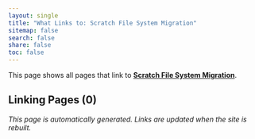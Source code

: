 ```yaml
---
layout: single
title: "What Links to: Scratch File System Migration"
sitemap: false
search: false
share: false
toc: false
---
```


This page shows all pages that link to **[Scratch File System Migration](/scicompannounce/2019-11-01-scratch-upgrade/)**.

## Linking Pages (0)


*This page is automatically generated. Links are updated when the site is rebuilt.*

